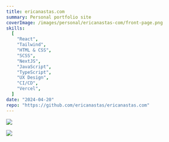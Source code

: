 ```yaml
---
title: ericanastas.com
summary: Personal portfolio site
coverImage: /images/personal/ericanastas-com/front-page.png
skills:
  [
    "React",
    "Tailwind",
    "HTML & CSS",
    "SCSS",
    "NextJS",
    "JavaScript",
    "TypeScript",
    "UX Design",
    "CI/CD",
    "Vercel",
  ]
date: "2024-04-20"
repo: "https://github.com/ericanastas/ericanastas.com"
---
```


![](/images/personal/ericanastas-com/project-list.png)

![](/images/personal/ericanastas-com/tags.png)
